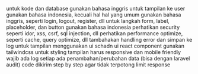 untuk kode dan database gunakan bahasa inggris
untuk tampilan ke user gunakan bahasa indonesia, kecuali hal hal yang umum gunakan bahasa inggris, seperti login, logout, register, dll untuk langkah form, label, placeholder, dan button gunakan bahasa indonesia
perhatikan security seperti idor, xss, csrf, sql injection, dll
perhatikan performance optimize, seperti cache, query optimize, dll
tambahakan handling error dan simpan ke log
untuk tampilan menggunakan ui schadn ui react component
gunakan tailwindcss untuk styling
tampilan harus responsive dan mobile friendly
wajib ada log setiap ada penambahan/perubahan data (bisa dengan laravel audit)
code dikirim step by step agar tidak terpotong limit response